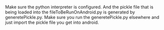 Make sure the python interpreter is configured. And the pickle file that is being loaded into the fileToBeRunOnAndroid.py is generated by generetePickle.py.
Make sure you run the generetePickle.py elsewhere and just import the pickle file you get into android. 
